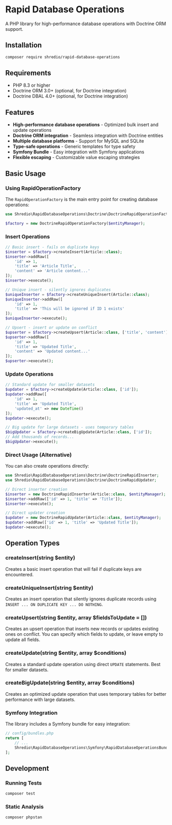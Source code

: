 # Rapid Database Operations

A PHP library for high-performance database operations with Doctrine ORM support.

## Installation

```bash
composer require shredio/rapid-database-operations
```

## Requirements

- PHP 8.3 or higher
- Doctrine ORM 3.0+ (optional, for Doctrine integration)
- Doctrine DBAL 4.0+ (optional, for Doctrine integration)

## Features

- **High-performance database operations** - Optimized bulk insert and update operations
- **Doctrine ORM integration** - Seamless integration with Doctrine entities
- **Multiple database platforms** - Support for MySQL and SQLite
- **Type-safe operations** - Generic templates for type safety
- **Symfony Bundle** - Easy integration with Symfony applications
- **Flexible escaping** - Customizable value escaping strategies

## Basic Usage

### Using RapidOperationFactory

The `RapidOperationFactory` is the main entry point for creating database operations:

```php
use Shredio\RapidDatabaseOperations\Doctrine\DoctrineRapidOperationFactory;

$factory = new DoctrineRapidOperationFactory($entityManager);
```

### Insert Operations

```php
// Basic insert - fails on duplicate keys
$inserter = $factory->createInsert(Article::class);
$inserter->addRaw([
    'id' => 1,
    'title' => 'Article Title',
    'content' => 'Article content...'
]);
$inserter->execute();

// Unique insert - silently ignores duplicates
$uniqueInserter = $factory->createUniqueInsert(Article::class);
$uniqueInserter->addRaw([
    'id' => 1,
    'title' => 'This will be ignored if ID 1 exists'
]);
$uniqueInserter->execute();

// Upsert - insert or update on conflict
$upserter = $factory->createUpsert(Article::class, ['title', 'content']);
$upserter->addRaw([
    'id' => 1,
    'title' => 'Updated Title',
    'content' => 'Updated content...'
]);
$upserter->execute();
```

### Update Operations

```php
// Standard update for smaller datasets
$updater = $factory->createUpdate(Article::class, ['id']);
$updater->addRaw([
    'id' => 1,
    'title' => 'Updated Title',
    'updated_at' => new DateTime()
]);
$updater->execute();

// Big update for large datasets - uses temporary tables
$bigUpdater = $factory->createBigUpdate(Article::class, ['id']);
// Add thousands of records...
$bigUpdater->execute();
```

### Direct Usage (Alternative)

You can also create operations directly:

```php
use Shredio\RapidDatabaseOperations\Doctrine\DoctrineRapidInserter;
use Shredio\RapidDatabaseOperations\Doctrine\DoctrineRapidUpdater;

// Direct inserter creation
$inserter = new DoctrineRapidInserter(Article::class, $entityManager);
$inserter->addRaw(['id' => 1, 'title' => 'Title']);
$inserter->execute();

// Direct updater creation
$updater = new DoctrineRapidUpdater(Article::class, $entityManager);
$updater->addRaw(['id' => 1, 'title' => 'Updated Title']);
$updater->execute();
```

## Operation Types

### createInsert(string $entity)
Creates a basic insert operation that will fail if duplicate keys are encountered.

### createUniqueInsert(string $entity)
Creates an insert operation that silently ignores duplicate records using `INSERT ... ON DUPLICATE KEY ... DO NOTHING`.

### createUpsert(string $entity, array $fieldsToUpdate = [])
Creates an upsert operation that inserts new records or updates existing ones on conflict. You can specify which fields to update, or leave empty to update all fields.

### createUpdate(string $entity, array $conditions)
Creates a standard update operation using direct `UPDATE` statements. Best for smaller datasets.

### createBigUpdate(string $entity, array $conditions)
Creates an optimized update operation that uses temporary tables for better performance with large datasets.

### Symfony Integration

The library includes a Symfony bundle for easy integration:

```php
// config/bundles.php
return [
    // ...
    Shredio\RapidDatabaseOperations\Symfony\RapidDatabaseOperationsBundle::class => ['all' => true],
];
```

## Development

### Running Tests

```bash
composer test
```

### Static Analysis

```bash
composer phpstan
```
